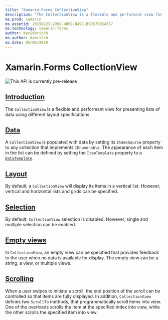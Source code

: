 ```yaml
---
title: "Xamarin.Forms CollectionView"
description: "The CollectionView is a flexible and performant view for presenting lists of data using different layout specifications."
ms.prod: xamarin
ms.assetid: 2BC9B223-2D5C-4B09-849C-B9D578954557
ms.technology: xamarin-forms
author: davidbritch
ms.author: dabritch
ms.date: 05/06/2019
---
```


# Xamarin.Forms CollectionView

![](~/media/shared/preview.png "This API is currently pre-release")

## [Introduction](introduction.md)

The `CollectionView` is a flexible and performant view for presenting lists of data using different layout specifications.

## [Data](populate-data.md)

A `CollectionView` is populated with data by setting its `ItemsSource` property to any collection that implements `IEnumerable`. The appearance of each item in the list can be defined by setting the `ItemTemplate` property to a [`DataTemplate`](xref:Xamarin.Forms.DataTemplate).

## [Layout](layout.md)

By default, a `CollectionView` will display its items in a vertical list. However, vertical and horizontal lists and grids can be specified.

## [Selection](selection.md)

By default, `CollectionView` selection is disabled. However, single and multiple selection can be enabled.

## [Empty views](emptyview.md)

In `CollectionView`, an empty view can be specified that provides feedback to the user when no data is available for display. The empty view can be a string, a view, or multiple views.

## [Scrolling](scrolling.md)

When a user swipes to initiate a scroll, the end position of the scroll can be controlled so that items are fully displayed. In addition, `CollectionView` defines two `ScrollTo` methods, that programmatically scroll items into view. One of the overloads scrolls the item at the specified index into view, while the other scrolls the specified item into view.
